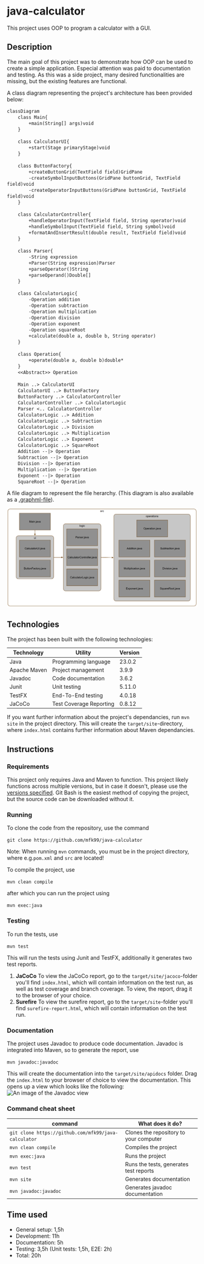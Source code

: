 # java-calculator

This project uses OOP to program a calculator with a GUI.

## Description

The main goal of this project was to demonstrate how OOP can be used to create a simple application.
Especial attention was paid to documentation and testing. 
As this was a side project, many desired functionalities are missing, but the existing features are functional.

A class diagram representing the project's architecture has been provided below:

```mermaid
classDiagram
    class Main{
        +main(String[] args)void
    }

    class CalculatorUI{
        +start(Stage primaryStage)void
    }

    class ButtonFactory{
        +createButtonGrid(TextField field)GridPane
        -createSymbolInputButtons(GridPane buttonGrid, TextField field)void
        -createOperatorInputButtons(GridPane buttonGrid, TextField field)void
    }

    class CalculatorController{
        +handleOperatorInput(TextField field, String operator)void
        +handleSymbolInput(TextField field, String symbol)void
        +formatAndInsertResult(double result, TextField field)void
    }

    class Parser{
        -String expression
        +Parser(String expression)Parser
        +parseOperator()String
        +parseOperand()Double[]
    }

    class CalculatorLogic{
        -Operation addition
        -Operation subtraction
        -Operation multiplication
        -Operation division
        -Operation exponent
        -Operation squareRoot
        +calculate(double a, double b, String operator)
    }

    class Operation{
        +operate(double a, double b)double*
    }
    <<Abstract>> Operation

    Main ..> CalculatorUI
    CalculatorUI ..> ButtonFactory
    ButtonFactory ..> CalculatorController
    CalculatorController ..> CalculatorLogic
    Parser <.. CalculatorController 
    CalculatorLogic ..> Addition
    CalculatorLogic ..> Subtraction
    CalculatorLogic ..> Division
    CalculatorLogic ..> Multiplication
    CalculatorLogic ..> Exponent
    CalculatorLogic ..> SquareRoot
    Addition --|> Operation
    Subtraction --|> Operation
    Division --|> Operation
    Multiplication --|> Operation
    Exponent --|> Operation
    SquareRoot --|> Operation
```

A file diagram to represent the file herarchy.
(This diagram is also available as a [.graphml-file](assets/java-calculator.graphml)).

![An image representing the file hierarchy](assets/file-diagram.png)

## Technologies

The project has been built with the following technologies:

| Technology  | Utility | Version |
| ----- | ----- | ----- |
| Java  | Programming language  | 23.0.2 |
| Apache Maven | Project management  | 3.9.9 |
| Javadoc | Code documentation  | 3.6.2 |
| Junit | Unit testing  | 5.11.0 |
| TestFX | End-To-End testing  | 4.0.18 |
| JaCoCo | Test Coverage Reporting  | 0.8.12 |

If you want further information about the project's dependancies, run
`mvn site` in the project directory. This will create the `target/site`-directory, where `index.html` contains further information about Maven dependancies.

## Instructions

### Requirements

This project only requires Java and Maven to function. 
This project likely functions across multiple versions, but in case it doesn't, please use the [versions specified](#technologies).
Git Bash is the easiest method of copying the project, but the source code can be downloaded without it.




### Running

To clone the code from the repository, use the command

`git clone https://github.com/mfk99/java-calculator`

Note: When running `mvn` commands, you must be in the project directory, where e.g.`pom.xml` and `src` are located!

To compile the project, use

`mvn clean compile`

after which you can run the project using

`mvn exec:java`

### Testing

To run the tests, use

`mvn test`

This will run the tests using Junit and TestFX, additionally it  generates two test reports.
1. **JaCoCo** To view the JaCoCo report, go to the `target/site/jacoco`-folder you'll find `index.html`, which will contain information on the test run, as well as test coverage and branch coverage. To view, the report, drag it to the browser of your choice.
2. **Surefire** To view the surefire report, go to the `target/site`-folder you'll find `surefire-report.html`, which will contain information on the test run.


### Documentation

The project uses Javadoc to produce code documentation.
Javadoc is integrated into Maven, so to generate the report, use 

```mvn javadoc:javadoc```

This will create the documentation into the `target/site/apidocs` folder. 
Drag the `index.html` to your browser of choice to view the documentation.
This opens up a view which looks like the following:
![An image of the Javadoc view](assets/javadoc.png)

### Command cheat sheet

| command  | What does it do? | 
| ----- | ----- | 
| `git clone https://github.com/mfk99/java-calculator`  | Clones the repository to your computer |
| `mvn clean compile` |Compiles the project |
| `mvn exec:java` | Runs the project |
| `mvn test` | Runs the tests, generates test reports |
| `mvn site` | Generates documentation |
| `mvn javadoc:javadoc` | Generates javadoc documentation |

## Time used

- General setup: 1,5h
- Development: 11h
- Documentation: 5h
- Testing: 3,5h (Unit tests: 1,5h, E2E: 2h)
- Total: 20h